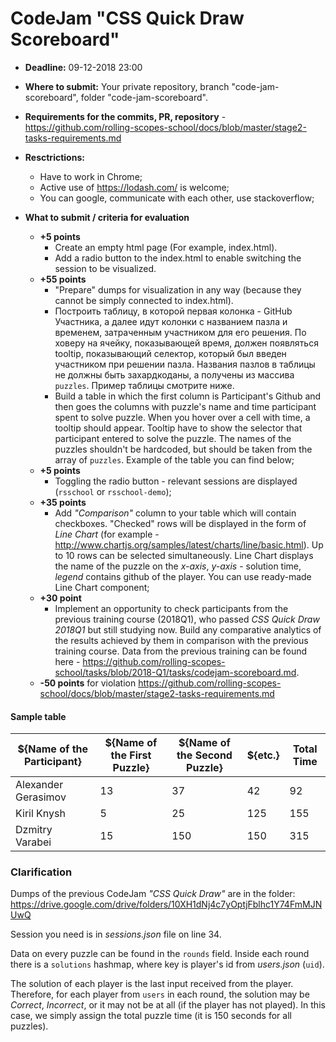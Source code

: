 # CodeJam "CSS Quick Draw Scoreboard"

- **Deadline:** 09-12-2018 23:00
- **Where to submit:** Your private repository, branch "code-jam-scoreboard", folder "code-jam-scoreboard".
- **Requirements for the commits, PR, repository** - <https://github.com/rolling-scopes-school/docs/blob/master/stage2-tasks-requirements.md>

- **Resctrictions:**
  - Have to work in Chrome;
  - Active use of <https://lodash.com/> is welcome;
  - You can google, communicate with each other, use stackoverflow;

- **What to submit / criteria for evaluation**
  - **+5 points**
    - Create an empty html page (For example, index.html).
    - Add a radio button to the index.html to enable switching the session to be visualized.
  - **+55 points**
    - "Prepare" dumps for visualization in any way (because they cannot be simply connected to index.html).
    - Построить таблицу, в которой первая колонка - GitHub Участника, а далее идут колонки с названием пазла и временем, затраченным участником для его решения. По ховеру на ячейку, показывающей время, должен появляться tooltip, показывающий селектор, который был введен участником при решении пазла. Названия пазлов в таблицы не должны быть захардкоданы, а получены из массива `puzzles`. Пример таблицы смотрите ниже.
    - Build a table in which the first column is Participant's Github and then goes the columns with puzzle's name and time participant spent to solve puzzle. When you hover over a cell with time, a tooltip should appear. Tooltip have to show the selector that participant entered to solve the puzzle. The names of the puzzles shouldn't be hardcoded, but should be taken from the array of `puzzles`. Example of the table you can find below;
  - **+5 points**
    - Toggling the radio button - relevant sessions are displayed (`rsschool` or `rsschool-demo`);
  - **+35 points**
    - Add _"Comparison"_ column to your table which will contain checkboxes. "Checked" rows will be displayed in the form of _Line Chart_ (for example - <http://www.chartjs.org/samples/latest/charts/line/basic.html>). Up to 10 rows can be selected simultaneously. Line Chart displays the name of the puzzle on the _x-axis_, _y-axis_ - solution time, _legend_ contains github of the player.
      You can use ready-made Line Chart component;
  - **+30 point**
    - Implement an opportunity to check participants from the previous training course (2018Q1), who passed _CSS Quick Draw 2018Q1_ but still studying now. Build any comparative analytics of the results achieved by them in comparison with the previous training course. Data from the previous training can be found here - <https://github.com/rolling-scopes-school/tasks/blob/2018-Q1/tasks/codejam-scoreboard.md>.
  - **-50 points** for violation <https://github.com/rolling-scopes-school/docs/blob/master/stage2-tasks-requirements.md>

#### Sample table

| ${Name of the Participant} | ${Name of the First Puzzle} | ${Name of the Second Puzzle} | ${etc.} | Total Time |
| -------------------------- | --------------------------- | ---------------------------- | ------- | ---------- |
| Alexander Gerasimov        | 13                          | 37                           | 42      | 92         |
| Kiril Knysh                | 5                           | 25                           | 125     | 155        |
| Dzmitry Varabei            | 15                          | 150                          | 150     | 315        |

### Clarification

Dumps of the previous CodeJam _"CSS Quick Draw"_ are in the folder:
<https://drive.google.com/drive/folders/10XH1dNj4c7yOptjFblhc1Y74FmMJNUwQ>

Session you need is in _sessions.json_ file on line 34.

Data on every puzzle can be found in the `rounds` field. Inside each round there is a `solutions` hashmap, where key is player's id from _users.json_ (`uid`).

The solution of each player is the last input received from the player.
Therefore, for each player from `users` in each round, the solution may be _Correct_, _Incorrect_, or it may not be at all (if the player has not played). In this case, we simply assign the total puzzle time (it is 150 seconds for all puzzles).
